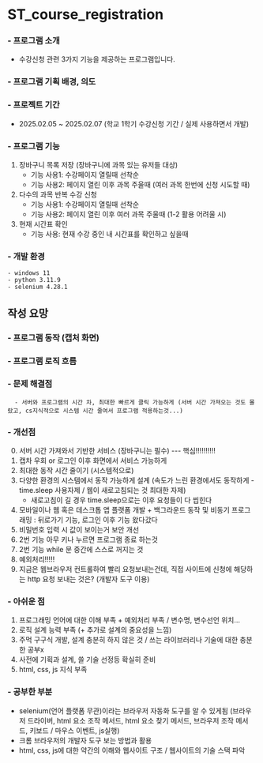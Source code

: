 # ST_course_registration
### - 프로그램 소개
- 수강신청 관련 3가지 기능을 제공하는 프로그램입니다.

### - 프로그램 기획 배경, 의도


### - 프로젝트 기간
- 2025.02.05 ~ 2025.02.07 (학교 1학기 수강신청 기간 / 실제 사용하면서 개발)


### - 프로그램 기능
1. 장바구니 목록 저장 (장바구니에 과목 있는 유저들 대상)
    - 기능 사용1: 수강페이지 열릴때 선착순
    - 기능 사용2: 페이지 열린 이후 과목 주울때 (여러 과목 한번에 신청 시도할 때)
2. 다수의 과목 반복 수강 신청
    - 기능 사용1: 수강페이지 열릴때 선착순
    - 기능 사용2: 페이지 열린 이후 여러 과목 주울때 (1-2 활용 어려울 시)
3. 현재 시간표 확인
    - 기능 사용: 현재 수강 중인 내 시간표를 확인하고 싶을때


### - 개발 환경 
    - windows 11
    - python 3.11.9
    - selenium 4.28.1

## 작성 요망
### - 프로그램 동작 (캡처 화면)
### - 프로그램 로직 흐름
### - 문제 해결점
      - 서버와 프로그램의 시간 차, 최대한 빠르게 클릭 가능하게 (서버 시간 가져오는 것도 몰랐고, cs지식적으로 시스템 시간 줄여서 프로그램 적용하는것...)


### - 개선점
0. 서버 시간 가져와서 기반한 서비스 (장바구니는 필수) --- 핵심!!!!!!!!!!
1. 캡차 우회 or 로그인 이후 화면에서 서비스 가능하게
2. 최대한 동작 시간 줄이기 (시스템적으로)
3. 다양한 환경의 시스템에서 동작 가능하게 설계 (속도가 느린 환경에서도 동작하게 - time.sleep 사용자제 / 웹이 새로고침되는 것 최대한 자제)
    - 새로고침이 길 경우 time.sleep으로는 이후 요청들이 다 씹힌다
4. 모바일이나 웹 혹은 데스크톱 앱 플랫폼 개발 + 백그라운드 동작 및 비동기 프로그래밍 : 뒤로가기 기능, 로그인 이후 기능 왔다갔다
5. 비밀번호 입력 시 값이 보이는거 보안 개선
6. 2번 기능 아무 키나 누르면 프로그램 종료 하는것
7. 2번 기능 while 문 중간에 스스로 꺼지는 것
8. 예외처리!!!!!
9. 지금은 웹브라우저 컨트롤하여 빨리 요청보내는건데, 직접 사이트에 신청에 해당하는 http 요청 보내는 것은? (개발자 도구 이용)


### - 아쉬운 점
1. 프로그래밍 언어에 대한 이해 부족 + 예외처리 부족 / 변수명, 변수선언 위치...
2. 로직 설계 능력 부족 (+ 추가로 설계의 중요성을 느낌)
3. 주먹 구구식 개발, 설계 충분히 하지 않은 것 / 쓰는 라이브러리나 기술에 대한 충분한 공부x
4. 사전에 기획과 설계, 쓸 기술 선정등 확실히 준비
5. html, css, js 지식 부족


### - 공부한 부분
-  selenium(언어 플랫폼 무관)이라는 브라우저 자동화 도구를 알 수 있게됨 (브라우저 드라이버, html 요소 조작 메서드, html 요소 찾기 메서드, 브라우저 조작 메서드, 키보드 / 마우스 이벤트, js실행)
- 크롬 브라우저의 개발자 도구 보는 방법과 활용
- html, css, js에 대한 약간의 이해와 웹사이트 구조 / 웹사이트의 기술 스택 파악